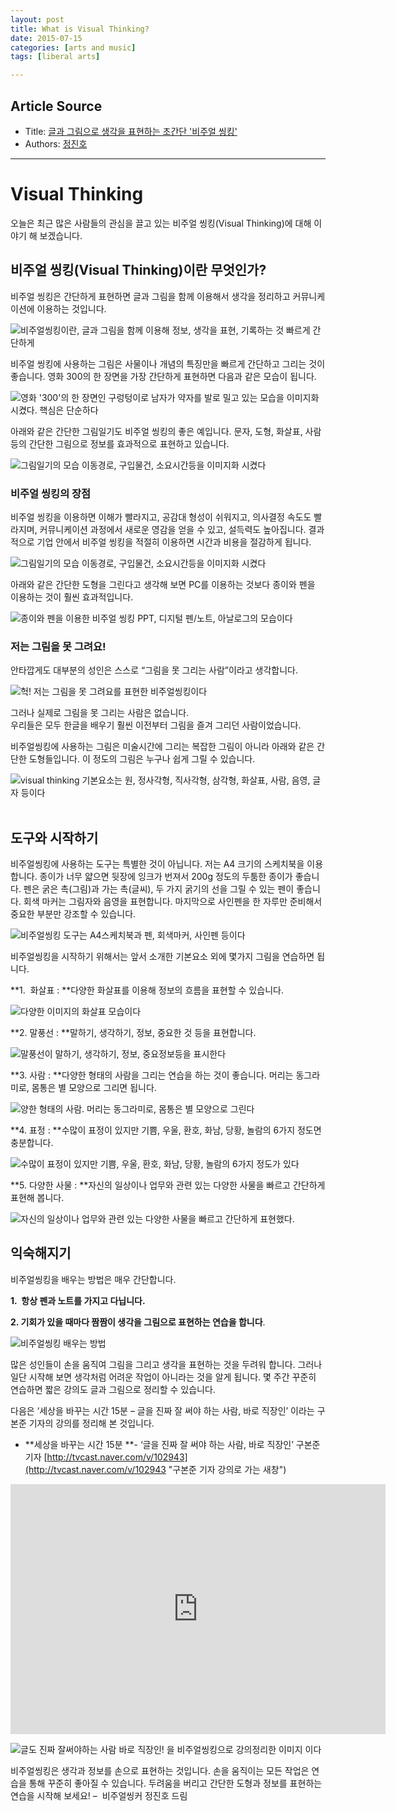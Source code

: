 ```yaml
---
layout: post
title: What is Visual Thinking?
date: 2015-07-15
categories: [arts and music]
tags: [liberal arts]

---
```


## Article Source
* Title: [글과 그림으로 생각을 표현하는 초간단 '비주얼 씽킹'](http://social.lge.co.kr/view/opinions/visual_thinking/)
* Authors: [정진호](/metapresso/mypage/21?PHPSESSID=0038ff7a1ceda990413905d985fcacb1 "정진호님의 페이지로 이동합니다")


---

# Visual Thinking

오늘은 최근 많은 사람들의 관심을 끌고 있는 비주얼 씽킹(Visual
Thinking)에 대해 이야기 해 보겠습니다.

## 비주얼 씽킹(Visual Thinking)이란 무엇인가?

비주얼 씽킹은 간단하게 표현하면 글과 그림을 함께 이용해서 생각을
정리하고 커뮤니케이션에 이용하는 것입니다.

![비주얼씽킹이란, 글과 그림을 함께 이용해 정보, 생각을 표현, 기록하는 것
빠르게
간단하게](http://social.lge.co.kr/wp-content/uploads/2013/12/비주얼씽킹-1.jpg "비주얼씽킹이란, 글과 그림을 함께 이용해 정보, 생각을 표현, 기록하는 것 빠르게 간단하게")

비주얼 씽킹에 사용하는 그림은 사물이나 개념의 특징만을 빠르게 간단하고
그리는 것이 좋습니다. 영화 300의 한 장면을 가장 간단하게 표현하면 다음과
같은 모습이 됩니다.

![영화 '300'의 한 장면인 구렁텅이로 남자가 약자를 발로 밀고 있는 모습을
이미지화 시켰다. 핵심은
단순하다](http://social.lge.co.kr/wp-content/uploads/2013/12/31.jpg "영화 '300'의 한 장면인 구렁텅이로 남자가 약자를 발로 밀고 있는 모습을 이미지화 시켰다. 핵심은 단순하다")

아래와 같은 간단한 그림일기도 비주얼 씽킹의 좋은 예입니다. 문자, 도형,
화살표, 사람 등의 간단한 그림으로 정보를 효과적으로 표현하고 있습니다.

![그림일기의 모습 이동경로, 구입물건, 소요시간등을 이미지화
시켰다](http://social.lge.co.kr/wp-content/uploads/2013/12/41.jpg "그림일기의 모습 이동경로, 구입물건, 소요시간등을 이미지화 시켰다")

### 비주얼 씽킹의 장점

비주얼 씽킹을 이용하면 이해가 빨라지고, 공감대 형성이 쉬워지고, 의사결정
속도도 빨라지며, 커뮤니케이션 과정에서 새로운 영감을 얻을 수 있고,
설득력도 높아집니다. 결과적으로 기업 안에서 비주얼 씽킹을 적절히
이용하면 시간과 비용을 절감하게 됩니다.

![그림일기의 모습 이동경로, 구입물건, 소요시간등을 이미지화
시켰다](http://social.lge.co.kr/wp-content/uploads/2013/12/61.jpg "Visual Thinking의 장점 아하! 공감대형성, 의사결정속도 아이디어 등을 손쉽게 이해할 수잇다")

아래와 같은 간단한 도형을 그린다고 생각해 보면 PC를 이용하는 것보다
종이와 펜을 이용하는 것이 훨씬 효과적입니다.

![종이와 펜을 이용한 비주얼 씽킹 PPT, 디지털 펜/노트, 아날로그의
모습이다](http://social.lge.co.kr/wp-content/uploads/2013/12/51.jpg "종이와 펜을 이용한 비주얼 씽킹 PPT, 디지털 펜/노트, 아날로그의 모습이다")

### 저는 그림을 못 그려요!

안타깝게도 대부분의 성인은 스스로 “그림을 못 그리는 사람”이라고
생각합니다.

![헉! 저는 그림을 못 그려요를 표현한
비주얼씽킹이다](http://social.lge.co.kr/wp-content/uploads/2013/12/71.jpg "헉! 저는 그림을 못 그려요를 표현한 비주얼씽킹이다")

그러나 실제로 그림을 못 그리는 사람은 없습니다.\
 우리들은 모두 한글을 배우기 훨씬 이전부터 그림을 즐겨 그리던
사람이었습니다.

비주얼씽킹에 사용하는 그림은 미술시간에 그리는 복잡한 그림이 아니라
아래와 같은 간단한 도형들입니다. 이 정도의 그림은 누구나 쉽게 그릴 수
있습니다.

![visual thinking 기본요소는 원, 정사각형, 직사각형, 삼각형, 화살표,
사람, 음영, 글자
등이다](http://social.lge.co.kr/wp-content/uploads/2013/12/81.jpg "visual thinking 기본요소는 원, 정사각형, 직사각형, 삼각형, 화살표, 사람, 음영, 글자 등이다") 

## 도구와 시작하기

비주얼씽킹에 사용하는 도구는 특별한 것이 아닙니다. 저는 A4 크기의
스케치북을 이용합니다. 종이가 너무 얇으면 뒷장에 잉크가 번져서 200g
정도의 두툼한 종이가 좋습니다. 펜은 굵은 촉(그림)과 가는 촉(글씨), 두
가지 굵기의 선을 그릴 수 있는 펜이 좋습니다. 회색 마커는 그림자와 음영을
표현합니다. 마지막으로 사인펜을 한 자루만 준비해서 중요한 부분만 강조할
수 있습니다.

![비주얼씽킹 도구는 A4스케치북과 펜, 회색마커, 사인펜
등이다](http://social.lge.co.kr/wp-content/uploads/2013/12/91.jpg "비주얼씽킹 도구는 A4스케치북과 펜, 회색마커, 사인펜 등이다")

비주얼씽킹을 시작하기 위해서는 앞서 소개한 기본요소 외에 몇가지 그림을
연습하면 됩니다.

**1.  화살표 : **다양한 화살표를 이용해 정보의 흐름을 표현할 수
있습니다.

![다양한 이미지의 화살표
모습이다](http://social.lge.co.kr/wp-content/uploads/2013/12/101.jpg "다양한 이미지의 화살표 모습이다")

**2. 말풍선 : **말하기, 생각하기, 정보, 중요한 것 등을 표현합니다.

![말풍선이 말하기, 생각하기, 정보, 중요정보등을
표시한다](http://social.lge.co.kr/wp-content/uploads/2013/12/111.jpg "말풍선이 말하기, 생각하기, 정보, 중요정보등을 표시한다")

**3. 사람 : **다양한 형태의 사람을 그리는 연습을 하는 것이
좋습니다. 머리는 동그라미로, 몸통은 별 모양으로 그리면 됩니다.

![양한 형태의 사람. 머리는 동그라미로, 몸통은 별 모양으로
그린다](http://social.lge.co.kr/wp-content/uploads/2013/12/121.jpg "양한 형태의 사람. 머리는 동그라미로, 몸통은 별 모양으로 그린다")

**4. 표정 : **수많이 표정이 있지만 기쁨, 우울, 환호, 화남, 당황,
놀람의 6가지 정도면 충분합니다. 

![수많이 표정이 있지만 기쁨, 우울, 환호, 화남, 당황, 놀람의 6가지 정도가
있다](http://social.lge.co.kr/wp-content/uploads/2013/12/131.jpg "수많이 표정이 있지만 기쁨, 우울, 환호, 화남, 당황, 놀람의 6가지 정도가 있다")

**5. 다양한 사물 : **자신의 일상이나 업무와 관련 있는 다양한 사물을
빠르고 간단하게 표현해 봅니다.

![자신의 일상이나 업무와 관련 있는 다양한 사물을 빠르고 간단하게
표현했다.](http://social.lge.co.kr/wp-content/uploads/2013/12/141.jpg "자신의 일상이나 업무와 관련 있는 다양한 사물을 빠르고 간단하게 표현했다.")

## 익숙해지기

비주얼씽킹을 배우는 방법은 매우 간단합니다.

**1.  항상 펜과 노트를 가지고 다닙니다.**

**2. 기회가 있을 때마다 짬짬이 생각을 그림으로 표현하는 연습을 합니다**.

![비주얼씽킹 배우는
방법](http://social.lge.co.kr/wp-content/uploads/2013/12/15-1.jpg "비주얼씽킹 배우는 방법")

많은 성인들이 손을 움직여 그림을 그리고 생각을 표현하는 것을 두려워
합니다. 그러나 일단 시작해 보면 생각처럼 어려운 작업이 아니라는 것을
알게 됩니다. 몇 주간 꾸준히 연습하면 짧은 강의도 글과 그림으로 정리할 수
있습니다.

다음은 ‘세상을 바꾸는 시간 15분 – 글을 진짜 잘 써야 하는
사람, 바로 직장인’ 이라는 구본준 기자의 강의를 정리해 본
것입니다.

-   **세상을 바꾸는 시간 15분 **- ‘글을 진짜 잘 써야 하는 사람, 바로
    직장인’ 구본준 기자
    [http://tvcast.naver.com/v/102943](http://tvcast.naver.com/v/102943 "구본준 기자 강의로 가는 새창")

<iframe width="600" height="400" src="https://www.youtube.com/embed/TwiafdbBbTU" frameborder="0" allowfullscreen></iframe>

![글도 진짜 잘써야하는 사람 바로 직장인! 을 비주얼씽킹으로 강의정리한
이미지
이다](http://social.lge.co.kr/wp-content/uploads/2013/12/171.jpg "글도 진짜 잘써야하는 사람 바로 직장인! 을 비주얼씽킹으로 강의정리한 이미지 이다")

비주얼씽킹은 생각과 정보를 손으로 표현하는 것입니다. 손을 움직이는 모든
작업은 연습을 통해 꾸준히 좋아질 수 있습니다. 두려움을 버리고 간단한
도형과 정보를 표현하는 연습을 시작해 보세요! –  비주얼씽커 정진호 드림
